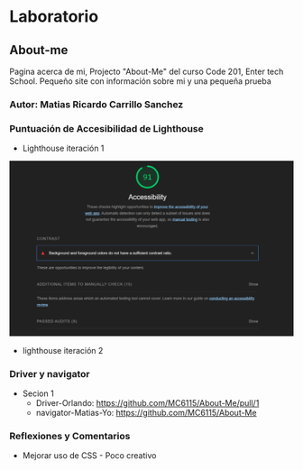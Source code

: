 # Laboratorio

## About-me

Pagina acerca de mi, Projecto "About-Me" del curso Code 201, Enter tech School. Pequeño site con información sobre mi y una pequeña prueba

### Autor: Matias Ricardo Carrillo Sanchez

### Puntuación de Accesibilidad de Lighthouse

- Lighthouse iteración 1

![LightHouse](img/Lighthouse.png)

- lighthouse iteración 2

### Driver y navigator
- Secion 1
    - Driver-Orlando: https://github.com/MC6115/About-Me/pull/1
    - navigator-Matias-Yo: https://github.com/MC6115/About-Me

### Reflexiones y Comentarios

- Mejorar uso de CSS - Poco creativo
